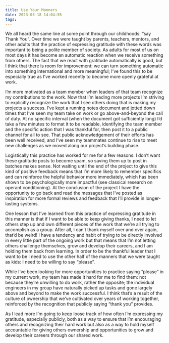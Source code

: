 ```yaml
---
title: Use Your Manners
date: 2023-03-18 14:04:55
tags:
---
```


We all heard the same line at some point through our childhoods: “say Thank You”. Over time we were taught by parents, teachers, mentors, and other adults that the practice of expressing gratitude with these words was important to being a polite member of society. As adults for most of us on most days it has become an automatic reaction when we receive something from others. The fact that we react with gratitude automatically is good, but I think that there is room for improvement: we can turn something automatic into something international and more meaningful; I’ve found this to be especially true as I’ve worked recently to become more openly grateful at work.

I’m more motivated as a team member when leaders of that team recognize my contributions to the work. Now that I’m leading more projects I’m striving to explicitly recognize the work that I see others doing that is making my projects a success. I’ve kept a running notes document and jotted down times that I’ve seen my team take on work or go above-and-beyond the call of duty. At no specific interval (when the document got sufficiently long) I’d take a few minutes to format it to be readable, identifying the team member and the specific action that I was thankful for, then post it to a public channel for all to see. That public acknowledgement of their efforts has been well received, and I’ve seen my teammates continue to rise to meet new challenges as we moved along our project’s building phase.

Logistically this practice has worked for me for a few reasons: I don’t want these gratitude posts to become spam, so saving them up to post in batches makes sense. Not waiting until the end of the project to give this kind of positive feedback means that I’m more likely to remember specifics and can reinforce the helpful behavior more immediately, which has been shown to be psychologically more impactful (see classical research on operant conditioning). At the conclusion of the project I have the opportunity to go back and read the messages that I’ve posted as inspiration for more formal reviews and feedback that I’ll provide in longer-lasting systems.

One lesson that I’ve learned from this practice of expressing gratitude in this manner is that if I want to be able to keep giving thanks, I need to let others step up and own different pieces of the work that we’re all trying to accomplish as a group. After all, I can’t thank myself over and over again, that’d be weird! I have a tendency and habit of trying to be directly involved in every little part of the ongoing work but that means that I’m not letting others challenge themselves, grow and develop their careers, and I am holding them back from learning. In order to be the thankful leader that I want to be I need to use the other half of the manners that we were taught as kids: I need to be willing to say “please”.

While I’ve been looking for more opportunities to practice saying “please” in my current work, my team has made it hard for me to find them: not because they’re unwilling to do work, rather the opposite; the individual engineers in my group have naturally picked up tasks and gone largely above and beyond to make the work successful. I think that’s a result of the culture of ownership that we’ve cultivated over years of working together, reinforced by the recognition that publicly saying “thank you” provides.

As I lead more I’m going to keep loose track of how often I’m expressing my gratitude, especially publicly, both as a way to ensure that I’m encouraging others and recognizing their hard work but also as a way to hold myself accountable for giving others ownership and opportunities to grow and develop their careers through our shared work.

